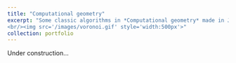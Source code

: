 ```yaml
---
title: "Computational geometry"
excerpt: "Some classic algorithms in *Computational geometry* made in Julia.
<br/><img src='/images/voronoi.gif' style='width:500px'>"
collection: portfolio
---
```


Under construction...
